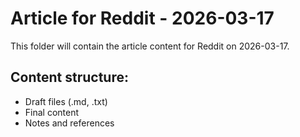 # Article for Reddit - 2026-03-17

This folder will contain the article content for Reddit on 2026-03-17.

## Content structure:
- Draft files (.md, .txt)
- Final content
- Notes and references
